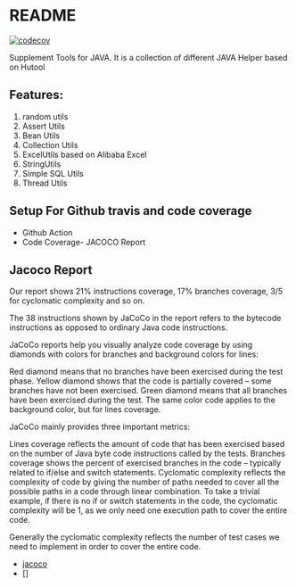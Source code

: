 # README

[![codecov](https://codecov.io/gh/qdriven/qmeta-supplement/branch/master/graph/badge.svg)](https://codecov.io/gh/qdriven/qmeta-supplement)


Supplement Tools for JAVA. It is a collection
of different JAVA Helper based on Hutool

## Features:

1. random utils
2. Assert Utils
3. Bean Utils
4. Collection Utils
5. ExcelUtils based on Alibaba Excel
6. StringUtils
7. Simple SQL Utils
8. Thread Utils

## Setup For Github travis and code coverage

- Github Action
- Code Coverage- JACOCO Report

## Jacoco Report

Our report shows 21% instructions coverage, 17% branches coverage, 3/5 for cyclomatic complexity and so on.

The 38 instructions shown by JaCoCo in the report refers to the bytecode instructions as opposed to ordinary Java code instructions.

JaCoCo reports help you visually analyze code coverage by using diamonds with colors for branches and background colors for lines:

Red diamond means that no branches have been exercised during the test phase.
Yellow diamond shows that the code is partially covered – some branches have not been exercised.
Green diamond means that all branches have been exercised during the test.
The same color code applies to the background color, but for lines coverage.

JaCoCo mainly provides three important metrics:

Lines coverage reflects the amount of code that has been exercised based on the number of Java byte code instructions called by the tests.
Branches coverage shows the percent of exercised branches in the code – typically related to if/else and switch statements.
Cyclomatic complexity reflects the complexity of code by giving the number of paths needed to cover all the possible paths in a code through linear combination.
To take a trivial example, if there is no if or switch statements in the code, the cyclomatic complexity will be 1, as we only need one execution path to cover the entire code.

Generally the cyclomatic complexity reflects the number of test cases we need to implement in order to cover the entire code.

- [jacoco](https://www.eclemma.org/jacoco/trunk/doc/report-mojo.html)
- []